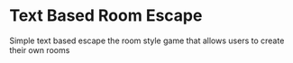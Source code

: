 # Text Based Room Escape
Simple text based escape the room style game that allows users to create their own rooms

